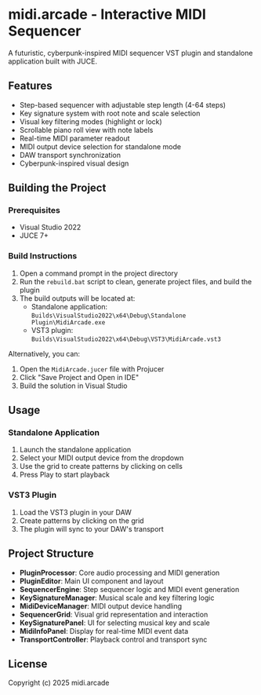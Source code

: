 # midi.arcade - Interactive MIDI Sequencer

A futuristic, cyberpunk-inspired MIDI sequencer VST plugin and standalone application built with JUCE.

## Features

- Step-based sequencer with adjustable step length (4-64 steps)
- Key signature system with root note and scale selection
- Visual key filtering modes (highlight or lock)
- Scrollable piano roll view with note labels
- Real-time MIDI parameter readout
- MIDI output device selection for standalone mode
- DAW transport synchronization
- Cyberpunk-inspired visual design

## Building the Project

### Prerequisites

- Visual Studio 2022
- JUCE 7+

### Build Instructions

1. Open a command prompt in the project directory
2. Run the `rebuild.bat` script to clean, generate project files, and build the plugin
3. The build outputs will be located at:
   - Standalone application: `Builds\VisualStudio2022\x64\Debug\Standalone Plugin\MidiArcade.exe`
   - VST3 plugin: `Builds\VisualStudio2022\x64\Debug\VST3\MidiArcade.vst3`

Alternatively, you can:
1. Open the `MidiArcade.jucer` file with Projucer
2. Click "Save Project and Open in IDE"
3. Build the solution in Visual Studio

## Usage

### Standalone Application

1. Launch the standalone application
2. Select your MIDI output device from the dropdown
3. Use the grid to create patterns by clicking on cells
4. Press Play to start playback

### VST3 Plugin

1. Load the VST3 plugin in your DAW
2. Create patterns by clicking on the grid
3. The plugin will sync to your DAW's transport

## Project Structure

- **PluginProcessor**: Core audio processing and MIDI generation
- **PluginEditor**: Main UI component and layout
- **SequencerEngine**: Step sequencer logic and MIDI event generation
- **KeySignatureManager**: Musical scale and key filtering logic
- **MidiDeviceManager**: MIDI output device handling
- **SequencerGrid**: Visual grid representation and interaction
- **KeySignaturePanel**: UI for selecting musical key and scale
- **MidiInfoPanel**: Display for real-time MIDI event data
- **TransportController**: Playback control and transport sync

## License

Copyright (c) 2025 midi.arcade
